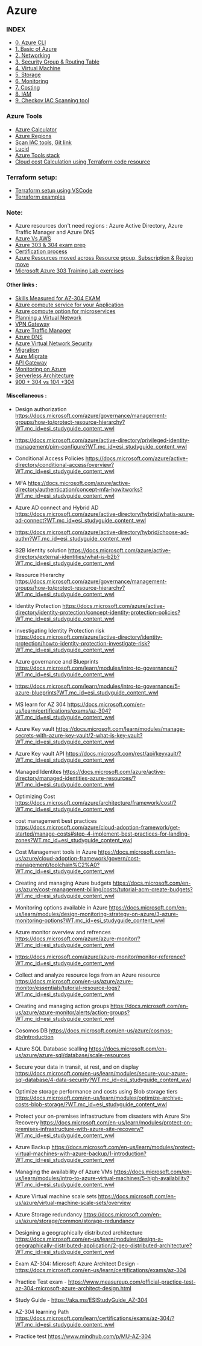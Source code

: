# Azure
### INDEX

- [0. Azure CLI](https://github.com/vurachaitanya/Azure/blob/main/0_Azure_CLI.md)
- [1. Basic of Azure](https://github.com/vurachaitanya/Azure/blob/main/1_Azure_basic.md)
- [2. Networking](https://github.com/vurachaitanya/Azure/blob/main/2_Azure_networking.md)
- [3. Security Group & Routing Table](https://github.com/vurachaitanya/Azure/blob/main/3_Security_Group_%26_Routing_Table.md)
- [4. Virtual Machine ](https://github.com/vurachaitanya/Azure/blob/main/4_VM.md)
- [5. Storage](https://github.com/vurachaitanya/Azure/blob/main/5_storage.md)
- [6. Monitoring](https://github.com/vurachaitanya/Azure/blob/main/6_Monitoring.md)
- [7. Costing](https://github.com/vurachaitanya/Azure/blob/main/7_Costing.md)
- [8. IAM](https://github.com/vurachaitanya/Azure/blob/main/8_IAM.md)
- [9. Checkov IAC Scanning tool](https://github.com/vurachaitanya/Azure/blob/main/9_Checkov.md)

### Azure Tools
- [Azure Calculator](https://azure.microsoft.com/en-us/pricing/calculator)
- [Azure Regions](https://azure.microsoft.com/en-us/global-infrastructure/regions/)
- [Scan IAC tools](https://www.checkov.io/),  [Git link](https://github.com/bridgecrewio/checkov)
- [Lucid](https://lucid.app/lucidchart/8fd7f8ce-ddfa-405a-a46a-2551195187c8/view?page=Le_O0Vtf-_pP#)
- [Azure Tools stack](https://azurecharts.com/menu)
- [Cloud cost Calculation using Terraform code resource](https://github.com/infracost/infracost)





### Terraform setup:
- [Terraform setup using VSCode](https://docs.microsoft.com/en-us/azure/developer/terraform/configure-vs-code-extension-for-terraform)
- [Terraform examples](https://docs.w3cub.com/terraform/providers/azurerm/r/application_gateway)



### Note:
- Azure resources don't need regions : Azure Active Directory, Azure Traffic Manager and Azure DNS
- [Azure Vs AWS](https://docs.microsoft.com/en-us/azure/architecture/aws-professional/services)
- [Azure 303 & 304 exam prep](https://docs.microsoft.com/en-us/learn/certifications/azure-solutions-architect/?WT.mc_id=esi_studyguide_content_wwl)
- [Certification process](https://docs.microsoft.com/en-us/learn/certifications/certification-process-overview#:%7E:text=Exam%20development,Define%20the%20skill%20domain)
- [Azure Resources moved across Resource group, Subscription & Region move](https://docs.microsoft.com/en-us/azure/azure-resource-manager/management/move-support-resources)
- [Microsoft Azure 303 Training Lab exercises](https://github.com/MicrosoftLearning/AZ-303-Microsoft-Azure-Architect-Technologies)

#### Other links :
- [Skills Measured for AZ-304 EXAM](https://query.prod.cms.rt.microsoft.com/cms/api/am/binary/RE4pCWz)
- [Azure compute service for your Application]( https://docs.microsoft.com/en-us/azure/architecture/guide/technology-choices/compute-decision-tree?WT.mc_id=esi_studyguide_content_wwl)
- [Azure compute option for microservices](https://docs.microsoft.com/azure/architecture/microservices/design/compute-options?WT.mc_id=esi_studyguide_content_wwl)
- [Planning a Virtual Network ](https://docs.microsoft.com/azure/virtual-network/virtual-network-vnet-plan-design-arm?WT.mc_id=esi_studyguide_content_wwl)
- [VPN Gateway]( https://docs.microsoft.com/learn/modules/connect-on-premises-network-with-vpn-gateway/2-connect-on-premises-networks-to-azure-using-site-to-site-vpn-gateways?WT.mc_id=esi_studyguide_content_wwl)
- [Azure Traffic Manager](https://docs.microsoft.com/azure/traffic-manager/traffic-manager-overview?WT.mc_id=esi_studyguide_content_wwl)
- [Azure DNS](https://docs.microsoft.com/en-us/azure/dns/dns-overview)
- [Azure Virtual Network Security](https://docs.microsoft.com/azure/architecture/example-scenario/gateway/firewall-application-gateway%C2%A0?WT.mc_id=esi_studyguide_content_wwl)
- [Migration](https://docs.microsoft.com/learn/modules/migrate-sql-server-relational-data/3-migration-overview?WT.mc_id=esi_studyguide_content_wwl)
- [Aure Migrate](https://docs.microsoft.com/azure/migrate/?WT.mc_id=esi_studyguide_content_wwl)
- [API Gateway](https://docs.microsoft.com/learn/modules/publish-manage-apis-with-azure-api-management/2-create-an-api-gateway?WT.mc_id=esi_studyguide_content_wwl)
- [Monitoring on Azure]( https://docs.microsoft.com/learn/modules/design-monitoring-strategy-on-azure/3-azure-monitoring-options?WT.mc_id=esi_studyguide_content_wwl)
- [Serverless Architecture](https://docs.microsoft.com/azure/architecture/reference-architectures/serverless/web-app?WT.mc_id=esi_studyguide_content_wwl)
- [900 + 304 vs 104 +304 ](https://query.prod.cms.rt.microsoft.com/cms/api/am/binary/RE4AJyF)


#### Miscellaneous :
- Design authorization https://docs.microsoft.com/azure/governance/management-groups/how-to/protect-resource-hierarchy?WT.mc_id=esi_studyguide_content_wwl

- https://docs.microsoft.com/azure/active-directory/privileged-identity-management/pim-configure?WT.mc_id=esi_studyguide_content_wwl

- Conditional Access Policies https://docs.microsoft.com/azure/active-directory/conditional-access/overview?WT.mc_id=esi_studyguide_content_wwl

-  MFA https://docs.microsoft.com/azure/active-directory/authentication/concept-mfa-howitworks?WT.mc_id=esi_studyguide_content_wwl

- Azure AD connect and Hybrid AD https://docs.microsoft.com/azure/active-directory/hybrid/whatis-azure-ad-connect?WT.mc_id=esi_studyguide_content_wwl

- https://docs.microsoft.com/azure/active-directory/hybrid/choose-ad-authn?WT.mc_id=esi_studyguide_content_wwl

- B2B Identity solution https://docs.microsoft.com/azure/active-directory/external-identities/what-is-b2b?WT.mc_id=esi_studyguide_content_wwl
- Resource Hierarchy https://docs.microsoft.com/azure/governance/management-groups/how-to/protect-resource-hierarchy?WT.mc_id=esi_studyguide_content_wwl

- Identity Protection https://docs.microsoft.com/azure/active-directory/identity-protection/concept-identity-protection-policies?WT.mc_id=esi_studyguide_content_wwl

- investigating Identity Protection risk https://docs.microsoft.com/azure/active-directory/identity-protection/howto-identity-protection-investigate-risk?WT.mc_id=esi_studyguide_content_wwl

- Azure governance and Blueprints https://docs.microsoft.com/learn/modules/intro-to-governance/?WT.mc_id=esi_studyguide_content_wwl

- https://docs.microsoft.com/learn/modules/intro-to-governance/5-azure-blueprints?WT.mc_id=esi_studyguide_content_wwl

-  MS learn for AZ 304 https://docs.microsoft.com/en-us/learn/certifications/exams/az-304?WT.mc_id=esi_studyguide_content_wwl

- Azure Key vault https://docs.microsoft.com/learn/modules/manage-secrets-with-azure-key-vault/2-what-is-key-vault?WT.mc_id=esi_studyguide_content_wwl

- Azure Key vault API https://docs.microsoft.com/rest/api/keyvault/?WT.mc_id=esi_studyguide_content_wwl

- Managed Identites https://docs.microsoft.com/azure/active-directory/managed-identities-azure-resources/?WT.mc_id=esi_studyguide_content_wwl

- Optimizing Cost https://docs.microsoft.com/azure/architecture/framework/cost/?WT.mc_id=esi_studyguide_content_wwl

- cost management best practices https://docs.microsoft.com/azure/cloud-adoption-framework/get-started/manage-costs#step-4-implement-best-practices-for-landing-zones?WT.mc_id=esi_studyguide_content_wwl

- Cost Management tools in Azure https://docs.microsoft.com/en-us/azure/cloud-adoption-framework/govern/cost-management/toolchain%C2%A0?WT.mc_id=esi_studyguide_content_wwl

- Creating and managing Azure budgets https://docs.microsoft.com/en-us/azure/cost-management-billing/costs/tutorial-acm-create-budgets?WT.mc_id=esi_studyguide_content_wwl

- Monitoring options available in Azure https://docs.microsoft.com/en-us/learn/modules/design-monitoring-strategy-on-azure/3-azure-monitoring-options?WT.mc_id=esi_studyguide_content_wwl

- Azure monitor overview and refrences https://docs.microsoft.com/azure/azure-monitor/?WT.mc_id=esi_studyguide_content_wwl

- https://docs.microsoft.com/azure/azure-monitor/monitor-reference?WT.mc_id=esi_studyguide_content_wwl

- Collect and analyze resource logs from an Azure resource https://docs.microsoft.com/en-us/azure/azure-monitor/essentials/tutorial-resource-logs?WT.mc_id=esi_studyguide_content_wwl

- Creating and managing action groups https://docs.microsoft.com/en-us/azure/azure-monitor/alerts/action-groups?WT.mc_id=esi_studyguide_content_wwl

- Cosomos DB https://docs.microsoft.com/en-us/azure/cosmos-db/introduction
- Azure SQL Database scalling https://docs.microsoft.com/en-us/azure/azure-sql/database/scale-resources


- Secure your data in transit, at rest, and on display https://docs.microsoft.com/en-us/learn/modules/secure-your-azure-sql-database/4-data-security?WT.mc_id=esi_studyguide_content_wwl

- Optimize storage performance and costs using Blob storage tiers https://docs.microsoft.com/en-us/learn/modules/optimize-archive-costs-blob-storage/?WT.mc_id=esi_studyguide_content_wwl

- Protect your on-premises infrastructure from disasters with Azure Site Recovery https://docs.microsoft.com/en-us/learn/modules/protect-on-premises-infrastructure-with-azure-site-recovery/?WT.mc_id=esi_studyguide_content_wwl

- Azure Backup https://docs.microsoft.com/en-us/learn/modules/protect-virtual-machines-with-azure-backup/1-introduction?WT.mc_id=esi_studyguide_content_wwl

- Managing the availability of Azure VMs https://docs.microsoft.com/en-us/learn/modules/intro-to-azure-virtual-machines/5-high-availability?WT.mc_id=esi_studyguide_content_wwl

- Azure Virtual machine scale sets https://docs.microsoft.com/en-us/azure/virtual-machine-scale-sets/overview

- Azure Storage redundancy https://docs.microsoft.com/en-us/azure/storage/common/storage-redundancy

- Designing a geographically distributed architecture https://docs.microsoft.com/en-us/learn/modules/design-a-geographically-distributed-application/2-geo-distributed-architecture?WT.mc_id=esi_studyguide_content_wwl

- Exam AZ-304: Microsoft Azure Architect Design - https://docs.microsoft.com/en-us/learn/certifications/exams/az-304 
- Practice Test exam - https://www.measureup.com/official-practice-test-az-304-microsoft-azure-architect-design.html 
- Study Guide - https://aka.ms/ESIStudyGuide_AZ-304
- AZ-304 learning Path https://docs.microsoft.com/learn/certifications/exams/az-304/?WT.mc_id=esi_studyguide_content_wwl
- Practice test https://www.mindhub.com/p/MU-AZ-304
